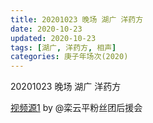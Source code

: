 ```yaml
---
title: 20201023 晚场 湖广 洋药方  
date: 2020-10-23
updated: 2020-10-23
tags: [湖广, 洋药方, 相声]
categories: 庚子年场次(2020) 
---
```

20201023 晚场 湖广 洋药方 



[视频源1](https://weibo.com/6574451359/JqzNPEvya) by @栾云平粉丝团后援会

